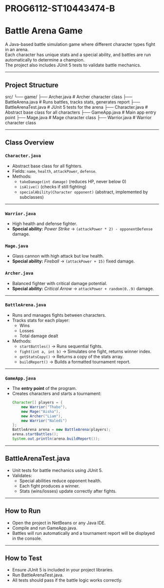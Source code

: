 # PROG6112-ST10443474-B

# Battle Arena Game

A Java-based battle simulation game where different character types fight in an arena.  
Each character has unique stats and a special ability, and battles are run automatically to determine a champion.  
The project also includes JUnit 5 tests to validate battle mechanics.

---

## Project Structure
src/
└── game/
├── Archer.java # Archer character class
├── BattleArena.java # Runs battles, tracks stats, generates report
├── BattleArenaTest.java # JUnit 5 tests for the arena
├── Character.java # Abstract base class for all characters
├── GameApp.java # Main app entry point
├── Mage.java # Mage character class
├── Warrior.java # Warrior character class

---

## Class Overview

### `Character.java`
- Abstract base class for all fighters.
- Fields: `name`, `health`, `attackPower`, `defense`.
- Methods:  
  - `takeDamage(int damage)` (reduces HP, never below 0)  
  - `isAlive()` (checks if still fighting)  
  - `specialAbility(Character opponent)` (abstract, implemented by subclasses)  

---

### `Warrior.java`
- High health and defense fighter.  
- **Special ability:** *Power Strike* → `(attackPower * 2) - opponentDefense` damage.  

### `Mage.java`
- Glass cannon with high attack but low health.  
- **Special ability:** *Fireball* → `(attackPower + 15)` fixed damage.  

### `Archer.java`
- Balanced fighter with critical damage potential.  
- **Special ability:** *Critical Arrow* → `attackPower + random(0..9)` damage.  

---

### `BattleArena.java`
- Runs and manages fights between characters.  
- Tracks stats for each player:
  - Wins
  - Losses
  - Total damage dealt  
- Methods:
  - `startBattles()` → Runs sequential fights.  
  - `fight(int a, int b)` → Simulates one fight, returns winner index.  
  - `getStatsCopy()` → Returns a copy of the stats array.  
  - `buildReport()` → Builds a formatted tournament report.  

---

### `GameApp.java`
- The **entry point** of the program.  
- Creates characters and starts a tournament:  
  ```java
  Character[] players = {
      new Warrior("Thabo"),
      new Mage("Aisha"),
      new Archer("Liam"),
      new Warrior("Naledi")
  };
  BattleArena arena = new BattleArena(players);
  arena.startBattles();
  System.out.println(arena.buildReport());

---

## BattleArenaTest.java
- Unit tests for battle mechanics using JUnit 5.
- Validates:
  - Special abilities reduce opponent health.
  - Each fight produces a winner.
  - Stats (wins/losses) update correctly after fights.
 
---

## How to Run
- Open the project in NetBeans or any Java IDE.
- Compile and run GameApp.java.
- Battles will run automatically and a tournament report will be displayed in the console.

---

## How to Test
- Ensure JUnit 5 is included in your project libraries.
- Run BattleArenaTest.java.
- All tests should pass if the battle logic works correctly.
